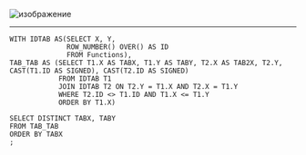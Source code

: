 ![изображение](https://github.com/papchukev/SQL_solutions/assets/149643273/329fc0a5-4067-4462-9f83-6cc1c1c9d4b7)

-----------------
    WITH IDTAB AS(SELECT X, Y,
                  ROW_NUMBER() OVER() AS ID
                  FROM Functions),
    TAB_TAB AS (SELECT T1.X AS TABX, T1.Y AS TABY, T2.X AS TAB2X, T2.Y, CAST(T1.ID AS SIGNED), CAST(T2.ID AS SIGNED)
                FROM IDTAB T1
                JOIN IDTAB T2 ON T2.Y = T1.X AND T2.X = T1.Y
                WHERE T2.ID <> T1.ID AND T1.X <= T1.Y
                ORDER BY T1.X)
    
    SELECT DISTINCT TABX, TABY
    FROM TAB_TAB
    ORDER BY TABX
    ;
